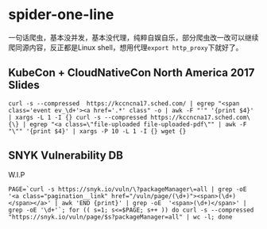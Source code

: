 # spider-one-line
一句话爬虫，基本没并发，基本没代理，纯粹自娱自乐，部分爬虫改一改可以继续爬同源内容，反正都是Linux shell，想用代理`export http_proxy`下就好了。

## KubeCon + CloudNativeCon North America 2017 Slides
```shell
curl -s --compressed  https://kccncna17.sched.com/ | egrep "<span class='event ev_\d+'><a href='.*' class" -o | awk -F "'" '{print $4}' | xargs -L 1 -I {} curl -s --compressed https://kccncna17.sched.com\{\} | egrep "<a class=\"file-uploaded file-uploaded-pdf\"" | awk -F "\"" '{print $4}' | xargs -P 10 -L 1 -I {} wget {}
```

## SNYK Vulnerability DB

W.I.P

```shell
PAGE=`curl -s https://snyk.io/vuln/\?packageManager\=all | grep -oE '<a class="pagination__link" href="/vuln/page/(\d+)"><span>(\d+)</span></a>' | awk 'END {print}' | grep -oE  '<span>(\d+)</span>' | grep -oE '\d+'`; for (( s=1; s<=$PAGE; s++ )) do curl -s --compressed "https://snyk.io/vuln/page/$s?packageManager=all" | wc -l; done
```
